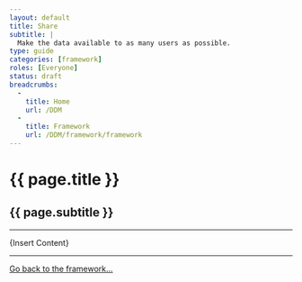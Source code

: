 ```yaml
---
layout: default
title: Share
subtitle: |
  Make the data available to as many users as possible.
type: guide
categories: [framework]
roles: [Everyone]
status: draft
breadcrumbs:
  -
    title: Home
    url: /DDM
  -
    title: Framework
    url: /DDM/framework/framework
---
```


# {{ page.title }}

## {{ page.subtitle }}

***
  
{Insert Content}

***

[Go back to the framework...](framework)
